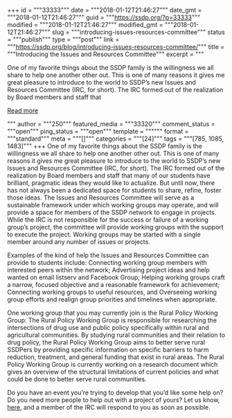 +++
id = """33333"""
date = """2018-01-12T21:46:27"""
date_gmt = """2018-01-12T21:46:27"""
guid = """https://ssdp.org/?p=33333"""
modified = """2018-01-12T21:46:27"""
modified_gmt = """2018-01-12T21:46:27"""
slug = """introducing-issues-resources-committee"""
status = """publish"""
type = """post"""
link = """https://ssdp.org/blog/introducing-issues-resources-committee/"""
title = """Introducing the Issues and Resources Committee"""
excerpt = """<p>One of my favorite things about the SSDP family is the willingness we all share to help one another other out. This is one of many reasons it gives me great pleasure to introduce to the world to SSDP’s new Issues and Resources Committee (IRC, for short). The IRC formed out of the realization by Board members and staff that</p>
<div class="h10"></div>
<p><a class="more-link2 flat" href="https://ssdp.org/blog/introducing-issues-resources-committee/">Read more</a></p>
"""
author = """250"""
featured_media = """33320"""
comment_status = """open"""
ping_status = """open"""
template = """"""
format = """standard"""
meta = """[]"""
categories = """[24]"""
tags = """[785, 1085, 1483]"""
+++
One of my favorite things about the SSDP family is the willingness we all share to help one another other out. This is one of many reasons it gives me great pleasure to introduce to the world to SSDP’s new Issues and Resources Committee (IRC, for short). The IRC formed out of the realization by Board members and staff that many of our students have brilliant, pragmatic ideas they would like to actualize. But until now, there has not always been a dedicated space for students to share, refine, foster those ideas. The Issues and Resources Committee will serve as a sustainable framework under which working groups may operate, and will provide a space for members of the SSDP network to engage in projects. While the IRC is not responsible for the success or failure of a working group&#8217;s project, the committee will provide working groups with the support to execute the project. Working groups may be started with a single member around any number of issues or projects.

Examples of the kind of help the Issues and Resources Committee can provide to students include:
Connecting working group members with interested peers within the network; Advertising project ideas and help wanted on email listserv and Facebook Group; Helping working groups craft a narrow, focused objective and a reasonable framework for achievement; Connecting working groups to useful resources, and Overseeing working group efforts and realign group priorities and timelines when appropriate.

One working group that you may currently join is the Rural Policy Working Group: The Rural Policy Working Group is responsible for researching the intersections of drug use and public policy specifically within rural and agricultural communities.  By studying rural communities and their relation to drug policy, the Rural Policy Working Group aims to better serve rural SSDPers by providing specific information on specific barriers to harm reduction, treatment, and general funding that exist in rural areas. The Rural Policy Working Group is currently working on a research document which gives an overview of the structural limitations of current policies and what could be done to better serve rural communities. 
	
Do you have an event you’re trying to develop that you’d like some help on? Do you need more people to help out with a project of yours? Let us know, <a href="https://goo.gl/forms/cPKvyW4WwvWRj6a43">here</a>, and a member of the IRC will respond to you as soon as possible.
